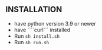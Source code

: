 ## INSTALLATION

- have python version 3.9 or newer
- have ````curl``` installed
- Run ```sh install.sh```
- Run ```sh run.sh```
